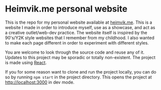 # Heimvik.me personal website
This is the repo for my personal website available at [heimvik.me](https://heimvik.me/). This is a website I made in order to  introduce myself, use as a showcase, and act as a creative outlet/web-dev practice. The website itself is inspired by the 90's/Y2K style websites that I remember from my childhood. I also wanted to make each page different in order to experiment with different styles.

You are welcome to look through the source code and reuse any of it. Updates to this project may be sporadic or totally non-existent. The project is made using [React](https://reactjs.org/).


If you for some reason want to clone and run the project locally, you can do so by running `npm start` in the project directory. This opens the project at [http://localhost:3000](http://localhost:3000) in dev mode.
